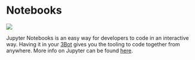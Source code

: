 # Notebooks

![](sdk__3bot_admin_notebooks.png  )

Jupyter Notebooks is an easy way for developers to code in  an interactive way. Having it in your [3Bot](threefold__3bot_def) gives you the tooling to code together from anywhere. 
More info on Jupyter can be found [here](https://jupyter.org).